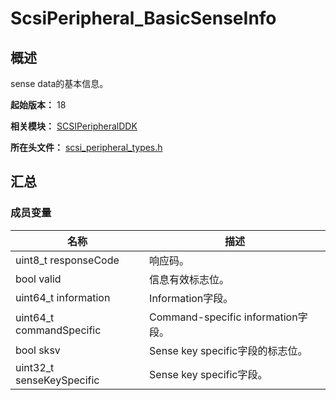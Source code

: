 # ScsiPeripheral_BasicSenseInfo

## 概述

sense data的基本信息。

**起始版本：** 18

**相关模块：** [SCSIPeripheralDDK](capi-scsiperipheralddk.md)

**所在头文件：** [scsi_peripheral_types.h](capi-scsi-peripheral-types-h.md)

## 汇总

### 成员变量

| 名称 | 描述 |
| -- | -- |
| uint8_t responseCode | 响应码。 |
| bool valid | 信息有效标志位。 |
| uint64_t information | Information字段。 |
| uint64_t commandSpecific | Command-specific information字段。 |
| bool sksv | Sense key specific字段的标志位。 |
| uint32_t senseKeySpecific | Sense key specific字段。 |


